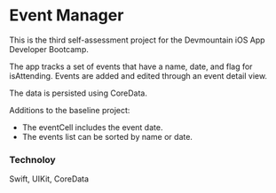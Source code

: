 # Event Manager

This is the third self-assessment project for the Devmountain iOS App Developer Bootcamp.

The app tracks a set of events that have a name, date, and flag for isAttending. Events are added and edited through an event detail view.

The data is persisted using CoreData.

Additions to the baseline project:

- The eventCell includes the event date.
- The events list can be sorted by name or date.

### Technoloy

Swift, UIKit, CoreData
